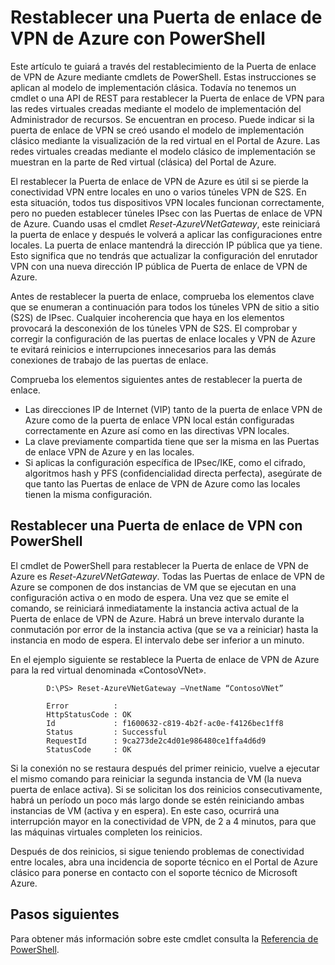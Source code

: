 <properties
   pageTitle="Restablecer una Puerta de enlace de VPN de Azure | Microsoft Azure"
   description="Este artículo te guía a través del restablecimiento de la Puerta de enlace de VPN de Azure. Ten en cuenta que este artículo se aplica a las Puertas de enlace de VPN creadas con el modelo de implementación clásico."
   services="vpn-gateway"
   documentationCenter="na"
   authors="cherylmc"
   manager="carolz"
   editor=""
   tags="azure-service-management"/>

<tags
   ms.service="vpn-gateway"
   ms.devlang="na"
   ms.topic="hero-article"
   ms.tgt_pltfrm="na"
   ms.workload="infrastructure-services"
   ms.date="09/16/2015"
   ms.author="cherylmc"/>

# Restablecer una Puerta de enlace de VPN de Azure con PowerShell


Este artículo te guiará a través del restablecimiento de la Puerta de enlace de VPN de Azure mediante cmdlets de PowerShell. Estas instrucciones se aplican al modelo de implementación clásica. Todavía no tenemos un cmdlet o una API de REST para restablecer la Puerta de enlace de VPN para las redes virtuales creadas mediante el modelo de implementación del Administrador de recursos. Se encuentran en proceso. Puede indicar si la puerta de enlace de VPN se creó usando el modelo de implementación clásico mediante la visualización de la red virtual en el Portal de Azure. Las redes virtuales creadas mediante el modelo clásico de implementación se muestran en la parte de Red virtual (clásica) del Portal de Azure.

El restablecer la Puerta de enlace de VPN de Azure es útil si se pierde la conectividad VPN entre locales en uno o varios túneles VPN de S2S. En esta situación, todos tus dispositivos VPN locales funcionan correctamente, pero no pueden establecer túneles IPsec con las Puertas de enlace de VPN de Azure. Cuando usas el cmdlet *Reset-AzureVNetGateway*, este reiniciará la puerta de enlace y después le volverá a aplicar las configuraciones entre locales. La puerta de enlace mantendrá la dirección IP pública que ya tiene. Esto significa que no tendrás que actualizar la configuración del enrutador VPN con una nueva dirección IP pública de Puerta de enlace de VPN de Azure.


Antes de restablecer la puerta de enlace, comprueba los elementos clave que se enumeran a continuación para todos los túneles VPN de sitio a sitio (S2S) de IPsec. Cualquier incoherencia que haya en los elementos provocará la desconexión de los túneles VPN de S2S. El comprobar y corregir la configuración de las puertas de enlace locales y VPN de Azure te evitará reinicios e interrupciones innecesarios para las demás conexiones de trabajo de las puertas de enlace.

Comprueba los elementos siguientes antes de restablecer la puerta de enlace.

- Las direcciones IP de Internet (VIP) tanto de la puerta de enlace VPN de Azure como de la puerta de enlace VPN local están configuradas correctamente en Azure así como en las directivas VPN locales.
- La clave previamente compartida tiene que ser la misma en las Puertas de enlace VPN de Azure y en las locales.
- Si aplicas la configuración específica de IPsec/IKE, como el cifrado, algoritmos hash y PFS (confidencialidad directa perfecta), asegúrate de que tanto las Puertas de enlace de VPN de Azure como las locales tienen la misma configuración.


## Restablecer una Puerta de enlace de VPN con PowerShell

El cmdlet de PowerShell para restablecer la Puerta de enlace de VPN de Azure es *Reset-AzureVNetGateway*. Todas las Puertas de enlace de VPN de Azure se componen de dos instancias de VM que se ejecutan en una configuración activa o en modo de espera. Una vez que se emite el comando, se reiniciará inmediatamente la instancia activa actual de la Puerta de enlace de VPN de Azure. Habrá un breve intervalo durante la conmutación por error de la instancia activa (que se va a reiniciar) hasta la instancia en modo de espera. El intervalo debe ser inferior a un minuto.

En el ejemplo siguiente se restablece la Puerta de enlace de VPN de Azure para la red virtual denominada «ContosoVNet».
 
			D:\PS> Reset-AzureVNetGateway –VnetName “ContosoVNet” 

	 		Error          :
	 		HttpStatusCode : OK
	 		Id             : f1600632-c819-4b2f-ac0e-f4126bec1ff8
	 		Status         : Successful
			RequestId      : 9ca273de2c4d01e986480ce1ffa4d6d9
			StatusCode     : OK


Si la conexión no se restaura después del primer reinicio, vuelve a ejecutar el mismo comando para reiniciar la segunda instancia de VM (la nueva puerta de enlace activa). Si se solicitan los dos reinicios consecutivamente, habrá un período un poco más largo donde se estén reiniciando ambas instancias de VM (activa y en espera). En este caso, ocurrirá una interrupción mayor en la conectividad de VPN, de 2 a 4 minutos, para que las máquinas virtuales completen los reinicios.

Después de dos reinicios, si sigue teniendo problemas de conectividad entre locales, abra una incidencia de soporte técnico en el Portal de Azure clásico para ponerse en contacto con el soporte técnico de Microsoft Azure.


## Pasos siguientes
	
Para obtener más información sobre este cmdlet consulta la [Referencia de PowerShell](https://msdn.microsoft.com/library/azure/mt270366.aspx).

<!---HONumber=AcomDC_1203_2015-->